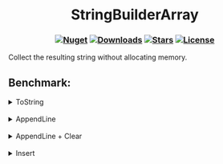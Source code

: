 <h1 align="center">
  <a>StringBuilderArray</a>
</h1>

<h3 align="center">

  [![Nuget](https://img.shields.io/nuget/v/StringBuilderArray?logo=StringBuilderArray)](https://www.nuget.org/packages/StringBuilderArray/)
  [![Downloads](https://img.shields.io/nuget/dt/StringBuilderArray.svg)](https://www.nuget.org/packages/StringBuilderArray/)
  [![Stars](https://img.shields.io/github/stars/SoftStoneDevelop/StringBuilderArray?color=brightgreen)](https://github.com/SoftStoneDevelop/StringBuilderArray/stargazers)
  [![License](https://img.shields.io/badge/license-MIT-blue.svg)](LICENSE)

</h3>

Collect the resulting string without allocating memory.

## Benchmark:

<details>
  <summary>ToString</summary>
  
```C#

        [IterationSetup]
        public void Setup()
        {
            _str = new string('S', StrLength);
            _sb = new System.Text.StringBuilder();
            for (int i = 0; i < 1000; i++)
            {
                _sb.AppendLine(_str);
            }

            _sbArr = new StringBuilderArray.StringBuilderArray();
            for (int i = 0; i < 1000; i++)
            {
                _sbArr.AppendLine(_str);
            }
        }

        [Benchmark(Baseline = true, Description = "StringBuilder")]
        public void StringBuilder()
        {
            _sb.ToString();
        }

        [Benchmark(Description = "StringBuilderArray")]
        public void StringBuilderArray()
        {
            _sbArr.ToString();
        }

```

|             Method | StrLength |           Mean | Ratio |     Allocated | Alloc Ratio |
|------------------- |---------- |---------------:|------:|--------------:|------------:|
|      **StringBuilder** |         **5** |       **1.045 μs** |  **1.00** |      **14.28 KB** |        **1.00** |
| StringBuilderArray |         5 |      18.980 μs | 18.20 |      14.28 KB |        1.00 |
|                    |           |                |       |               |             |
|      **StringBuilder** |         **7** |       **1.658 μs** |  **1.00** |      **18.19 KB** |        **1.00** |
| StringBuilderArray |         7 |      18.900 μs | 11.91 |      18.19 KB |        1.00 |
|                    |           |                |       |               |             |
|      **StringBuilder** |        **10** |       **1.445 μs** |  **1.00** |      **24.05 KB** |        **1.00** |
| StringBuilderArray |        10 |      19.863 μs | 13.96 |      24.05 KB |        1.00 |
|                    |           |                |       |               |             |
|      **StringBuilder** |        **50** |       **7.270 μs** |  **1.00** |     **102.17 KB** |        **1.00** |
| StringBuilderArray |        50 |      21.000 μs |  3.43 |     102.17 KB |        1.00 |
|                    |           |                |       |               |             |
|      **StringBuilder** |       **100** |       **7.833 μs** |  **1.00** |     **199.83 KB** |        **1.00** |
| StringBuilderArray |       100 |      30.762 μs |  4.27 |     199.83 KB |        1.00 |
|                    |           |                |       |               |             |
|      **StringBuilder** |      **1000** |     **492.531 μs** |  **1.00** |    **1957.64 KB** |        **1.00** |
| StringBuilderArray |      1000 |     542.429 μs |  1.11 |    1957.64 KB |        1.00 |
|                    |           |                |       |               |             |
|      **StringBuilder** |      **2500** |   **1,401.836 μs** |  **1.00** |    **4887.33 KB** |        **1.00** |
| StringBuilderArray |      2500 |   1,362.585 μs |  0.98 |    4887.33 KB |        1.00 |
|                    |           |                |       |               |             |
|      **StringBuilder** |      **5000** |   **2,924.100 μs** |  **1.00** |    **9770.14 KB** |        **1.00** |
| StringBuilderArray |      5000 |   2,786.989 μs |  0.98 |    9770.14 KB |        1.00 |
|                    |           |                |       |               |             |
|      **StringBuilder** |     **10000** |   **5,630.200 μs** |  **1.00** |   **19535.77 KB** |        **1.00** |
| StringBuilderArray |     10000 |   5,176.920 μs |  0.92 |   19535.77 KB |        1.00 |
|                    |           |                |       |               |             |
|      **StringBuilder** |    **100000** |  **26,069.379 μs** |  **1.00** |  **195317.02 KB** |        **1.00** |
| StringBuilderArray |    100000 |  20,565.615 μs |  0.80 |  195317.02 KB |        1.00 |
|                    |           |                |       |               |             |
|      **StringBuilder** |    **500000** | **124,607.154 μs** |  **1.00** |  **976567.02 KB** |        **1.00** |
| StringBuilderArray |    500000 | 105,281.508 μs |  0.84 |  976567.02 KB |        1.00 |
|                    |           |                |       |               |             |
|      **StringBuilder** |   **1071741** | **192,839.555 μs** |  **1.00** | **2093248.66 KB** |        **1.00** |
| StringBuilderArray |   1071741 | 153,743.317 μs |  0.80 | 2093248.66 KB |        1.00 |
</details>
<br>
<details>
  <summary>AppendLine</summary>
  
```C#

        [IterationSetup]
        public void Setup()
        {
            _str = new string('S', StrLength);
        }

        [Benchmark(Baseline = true, Description = "StringBuilder")]
        public void StringBuilder()
        {
            var sb = new System.Text.StringBuilder();
            for (int i = 0; i < 1000; i++)
            {
                sb.AppendLine(_str);
            }
        }

        [Benchmark(Description = "StringBuilderArray")]
        public void StringBuilderArray()
        {
            var sb = new StringBuilderArray.StringBuilderArray();
            for (int i = 0; i < 1000; i++)
            {
                sb.AppendLine(_str);
            }
        }

```

|             Method | StrLength |         Mean | Ratio |     Allocated | Alloc Ratio |
|------------------- |---------- |-------------:|------:|--------------:|------------:|
|      **StringBuilder** |         **5** |     **16.62 μs** |  **1.00** |      **17.29 KB** |        **1.00** |
| StringBuilderArray |         5 |     16.81 μs |  1.02 |      21.07 KB |        1.22 |
|                    |           |              |       |               |             |
|      **StringBuilder** |         **7** |     **17.74 μs** |  **1.00** |      **32.98 KB** |        **1.00** |
| StringBuilderArray |         7 |     15.84 μs |  0.90 |      21.07 KB |        0.64 |
|                    |           |              |       |               |             |
|      **StringBuilder** |        **10** |     **17.89 μs** |  **1.00** |      **32.98 KB** |        **1.00** |
| StringBuilderArray |        10 |     15.82 μs |  0.86 |      21.07 KB |        0.64 |
|                    |           |              |       |               |             |
|      **StringBuilder** |        **50** |     **19.85 μs** |  **1.00** |     **104.77 KB** |        **1.00** |
| StringBuilderArray |        50 |     15.84 μs |  0.80 |      21.07 KB |        0.20 |
|                    |           |              |       |               |             |
|      **StringBuilder** |       **100** |     **28.90 μs** |  **1.00** |     **214.56 KB** |        **1.00** |
| StringBuilderArray |       100 |     15.95 μs |  0.59 |      21.07 KB |        0.10 |
|                    |           |              |       |               |             |
|      **StringBuilder** |      **1000** |     **95.42 μs** |  **1.00** |    **1978.48 KB** |        **1.00** |
| StringBuilderArray |      1000 |     15.80 μs |  0.17 |      21.07 KB |        0.01 |
|                    |           |              |       |               |             |
|      **StringBuilder** |      **2500** |    **404.60 μs** |  **1.00** |    **4917.34 KB** |       **1.000** |
| StringBuilderArray |      2500 |     16.11 μs |  0.05 |      21.07 KB |       0.004 |
|                    |           |              |       |               |             |
|      **StringBuilder** |      **5000** |  **1,825.35 μs** | **1.000** |     **9814.2 KB** |       **1.000** |
| StringBuilderArray |      5000 |     16.75 μs | 0.009 |      21.07 KB |       0.002 |
|                    |           |              |       |               |             |
|      **StringBuilder** |     **10000** |  **2,750.18 μs** | **1.000** |   **19627.59 KB** |       **1.000** |
| StringBuilderArray |     10000 |     15.68 μs | 0.006 |      21.07 KB |       0.001 |
|                    |           |              |       |               |             |
|      **StringBuilder** |    **100000** | **29,660.86 μs** | **1.000** |  **195486.03 KB** |       **1.000** |
| StringBuilderArray |    100000 |     16.90 μs | 0.001 |      21.07 KB |       0.000 |
|                    |           |              |       |               |             |
|      **StringBuilder** |    **500000** | **88,897.48 μs** | **1.000** |  **976744.34 KB** |       **1.000** |
| StringBuilderArray |    500000 |     16.94 μs | 0.000 |      21.07 KB |       0.000 |
|                    |           |              |       |               |             |
|      **StringBuilder** |   **1071741** | **99,606.53 μs** | **1.000** | **2093416.13 KB** |       **1.000** |
| StringBuilderArray |   1071741 |     17.27 μs | 0.000 |      21.07 KB |       0.000 |
</details>
<br>
<details>
  <summary>AppendLine + Clear</summary>
  
```C#

        [IterationSetup]
        public void Setup()
        {
            _str = new string('S', StrLength);
        }

        [Benchmark(Baseline = true, Description = "StringBuilder")]
        public void StringBuilder()
        {
            var sb = new System.Text.StringBuilder();
            for (int i = 0; i < 1000; i++)
            {
                sb.AppendLine(_str);
            }

            sb.Clear();
            for (int i = 0; i < 1000; i++)
            {
                sb.AppendLine(_str);
            }
        }

        [Benchmark(Description = "StringBuilderArray")]
        public void StringBuilderArray()
        {
            var sb = new StringBuilderArray.StringBuilderArray();
            for (int i = 0; i < 1000; i++)
            {
                sb.AppendLine(_str);
            }

            sb.Clear();
            for (int i = 0; i < 1000; i++)
            {
                sb.AppendLine(_str);
            }
        }

```

|             Method | StrLength |          Mean | Ratio |     Allocated | Alloc Ratio |
|------------------- |---------- |--------------:|------:|--------------:|------------:|
|      **StringBuilder** |         **5** |      **22.59 μs** |  **1.00** |      **33.31 KB** |        **1.00** |
| StringBuilderArray |         5 |      21.73 μs |  0.97 |      41.41 KB |        1.24 |
|                    |           |               |       |               |             |
|      **StringBuilder** |         **7** |      **21.33 μs** |  **1.00** |       **54.1 KB** |        **1.00** |
| StringBuilderArray |         7 |      22.23 μs |  1.04 |      41.41 KB |        0.77 |
|                    |           |               |       |               |             |
|      **StringBuilder** |        **10** |      **22.01 μs** |  **1.00** |      **61.13 KB** |        **1.00** |
| StringBuilderArray |        10 |      20.50 μs |  0.96 |      41.41 KB |        0.68 |
|                    |           |               |       |               |             |
|      **StringBuilder** |        **50** |      **29.93 μs** |  **1.00** |     **207.92 KB** |        **1.00** |
| StringBuilderArray |        50 |      21.05 μs |  0.71 |      41.41 KB |        0.20 |
|                    |           |               |       |               |             |
|      **StringBuilder** |       **100** |      **31.54 μs** |  **1.00** |     **427.09 KB** |        **1.00** |
| StringBuilderArray |       100 |      20.36 μs |  0.64 |      41.41 KB |        0.10 |
|                    |           |               |       |               |             |
|      **StringBuilder** |      **1000** |     **606.54 μs** |  **1.00** |    **3947.25 KB** |        **1.00** |
| StringBuilderArray |      1000 |      21.36 μs |  0.04 |      41.41 KB |        0.01 |
|                    |           |               |       |               |             |
|      **StringBuilder** |      **2500** |   **1,686.58 μs** |  **1.00** |    **9811.89 KB** |       **1.000** |
| StringBuilderArray |      2500 |      20.51 μs |  0.01 |      41.41 KB |       0.004 |
|                    |           |               |       |               |             |
|      **StringBuilder** |      **5000** |   **4,623.29 μs** | **1.000** |   **19583.76 KB** |       **1.000** |
| StringBuilderArray |      5000 |      21.13 μs | 0.005 |      41.41 KB |       0.002 |
|                    |           |               |       |               |             |
|      **StringBuilder** |     **10000** |   **8,393.39 μs** | **1.000** |   **39166.66 KB** |       **1.000** |
| StringBuilderArray |     10000 |      20.46 μs | 0.002 |      41.41 KB |       0.001 |
|                    |           |               |       |               |             |
|      **StringBuilder** |    **100000** |  **42,374.85 μs** | **1.000** |  **390818.06 KB** |       **1.000** |
| StringBuilderArray |    100000 |      21.80 μs | 0.001 |      41.41 KB |       0.000 |
|                    |           |               |       |               |             |
|      **StringBuilder** |    **500000** | **163,509.21 μs** | **1.000** | **1953470.91 KB** |       **1.000** |
| StringBuilderArray |    500000 |      20.45 μs | 0.000 |      41.41 KB |       0.000 |
|                    |           |               |       |               |             |
|      **StringBuilder** |   **1071741** | **184,949.84 μs** | **1.000** | **4186765.65 KB** |       **1.000** |
| StringBuilderArray |   1071741 |      21.60 μs | 0.000 |      41.41 KB |       0.000 |
</details>
<br>
<details>
  <summary>Insert</summary>
  
```C#

        [IterationSetup]
        public void Setup()
        {
            _str = new string('S', StrLength);
        }

        [Benchmark(Baseline = true, Description = "StringBuilder")]
        public void StringBuilder()
        {
            var sb = new System.Text.StringBuilder();
            for (int i = 0; i < 100; i++)
            {
                sb.Append(_str);
            }

            //before 1 str from end
            sb.Insert(99 * _str.Length, _str);

            //in start
            sb.Insert(0, _str);

            //after 5 str from start
            sb.Insert(5 * _str.Length, _str);
        }

        [Benchmark(Description = "StringBuilderArray")]
        public void StringBuilderArray()
        {
            var sb = new StringBuilderArray.StringBuilderArray();
            for (int i = 0; i < 100; i++)
            {
                sb.Append(_str);
            }

            sb.Insert(0, _str);

            //in start
            sb.Insert(100, _str);

            //after 5 str from start
            sb.Insert(96, _str);
        }

```

|             Method | StrLength |          Mean | Ratio |    Allocated | Alloc Ratio |
|------------------- |---------- |--------------:|------:|-------------:|------------:|
|      **StringBuilder** |         **5** |      **1.962 μs** |  **1.00** |      **2.31 KB** |        **1.00** |
| StringBuilderArray |         5 |      3.721 μs |  1.88 |      2.04 KB |        0.88 |
|                    |           |               |       |              |             |
|      **StringBuilder** |         **7** |      **2.079 μs** |  **1.00** |      **3.38 KB** |        **1.00** |
| StringBuilderArray |         7 |      3.737 μs |  1.84 |      2.04 KB |        0.60 |
|                    |           |               |       |              |             |
|      **StringBuilder** |        **10** |      **2.153 μs** |  **1.00** |      **3.38 KB** |        **1.00** |
| StringBuilderArray |        10 |      4.000 μs |  1.87 |      2.04 KB |        0.60 |
|                    |           |               |       |              |             |
|      **StringBuilder** |        **50** |      **3.168 μs** |  **1.00** |     **14.24 KB** |        **1.00** |
| StringBuilderArray |        50 |      3.861 μs |  1.26 |      2.04 KB |        0.14 |
|                    |           |               |       |              |             |
|      **StringBuilder** |       **100** |      **3.164 μs** |  **1.00** |     **27.02 KB** |        **1.00** |
| StringBuilderArray |       100 |      4.023 μs |  1.26 |      2.04 KB |        0.08 |
|                    |           |               |       |              |             |
|      **StringBuilder** |      **1000** |     **10.162 μs** |  **1.00** |    **210.98 KB** |       **1.000** |
| StringBuilderArray |      1000 |      3.784 μs |  0.37 |      2.04 KB |       0.010 |
|                    |           |               |       |              |             |
|      **StringBuilder** |      **2500** |     **20.950 μs** |  **1.00** |    **506.12 KB** |       **1.000** |
| StringBuilderArray |      2500 |      3.828 μs |  0.18 |      2.04 KB |       0.004 |
|                    |           |               |       |              |             |
|      **StringBuilder** |      **5000** |     **40.233 μs** |  **1.00** |   **1022.95 KB** |       **1.000** |
| StringBuilderArray |      5000 |      3.850 μs |  0.10 |      2.04 KB |       0.002 |
|                    |           |               |       |              |             |
|      **StringBuilder** |     **10000** |     **71.107 μs** |  **1.00** |   **2019.62 KB** |       **1.000** |
| StringBuilderArray |     10000 |      3.971 μs |  0.06 |      2.04 KB |       0.001 |
|                    |           |               |       |              |             |
|      **StringBuilder** |    **100000** |  **5,580.048 μs** | **1.000** |  **20133.65 KB** |       **1.000** |
| StringBuilderArray |    100000 |      3.967 μs | 0.001 |      2.04 KB |       0.000 |
|                    |           |               |       |              |             |
|      **StringBuilder** |    **500000** | **13,838.945 μs** | **1.000** |  **100610.3 KB** |       **1.000** |
| StringBuilderArray |    500000 |      3.982 μs | 0.000 |      2.04 KB |       0.000 |
|                    |           |               |       |              |             |
|      **StringBuilder** |   **1071741** | **15,602.540 μs** | **1.000** | **215621.21 KB** |       **1.000** |
| StringBuilderArray |   1071741 |      3.875 μs | 0.000 |      2.04 KB |       0.000 |
</details>
